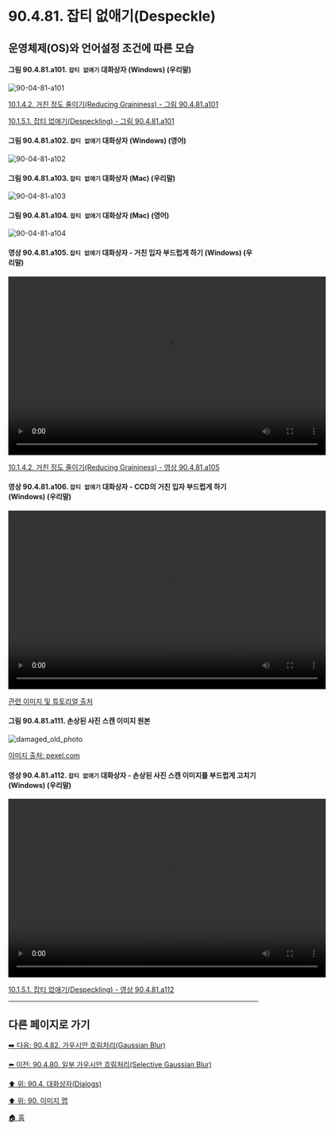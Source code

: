 # 90.4.81. 잡티 없애기(Despeckle)
## 운영체제(OS)와 언어설정 조건에 따른 모습

<a id="90-04-81-a101"></a>

#### 그림 90.4.81.a101. `잡티 없애기` 대화상자 (Windows) (우리말)
![90-04-81-a101](https://github.com/wonder13662/gimp/assets/15767104/18fe823c-197d-4c19-b900-bac592aad42d)

[10.1.4.2. 거친 정도 줄이기(Reducing Graininess) - 그림 90.4.81.a101](./10-01-04-02-reducing_graininess.md#90-04-81-a101)

[10.1.5.1. 잡티 없애기(Despeckling) - 그림 90.4.81.a101](./10-01-05-01-despeckling.md#90-04-81-a101)

<a id="90-04-81-a102"></a>

#### 그림 90.4.81.a102. `잡티 없애기` 대화상자 (Windows) (영어)
![90-04-81-a102](https://github.com/wonder13662/gimp/assets/15767104/cd0026d7-bce2-4ad0-a861-7fb59e67dfa5)

#### 그림 90.4.81.a103. `잡티 없애기` 대화상자 (Mac) (우리말)
![90-04-81-a103](https://github.com/wonder13662/gimp/assets/15767104/40789ecf-622c-4df9-a1a7-9184ca66f6de)

#### 그림 90.4.81.a104. `잡티 없애기` 대화상자 (Mac) (영어)
![90-04-81-a104](https://github.com/wonder13662/gimp/assets/15767104/70604779-2b81-4824-84b4-d5dc26f2b395)

<a id="90-04-81-a105"></a>

#### 영상 90.4.81.a105. `잡티 없애기` 대화상자 - 거친 입자 부드럽게 하기 (Windows) (우리말)
<video controls="controls" width="640" height="360" src="https://github.com/wonder13662/gimp/assets/15767104/9ca58211-df8e-476b-8930-bfc0d781027d"></video>

[10.1.4.2. 거친 정도 줄이기(Reducing Graininess) - 영상 90.4.81.a105](./10-01-04-02-reducing_graininess.md#90-04-81-a105)

<a id="90-04-81-a106"></a>

#### 영상 90.4.81.a106. `잡티 없애기` 대화상자 - CCD의 거친 입자 부드럽게 하기 (Windows) (우리말)
<video controls="controls" width="640" height="360" src="https://github.com/wonder13662/gimp/assets/15767104/d91134ee-1d7d-4115-b06e-7bd300d9efba"></video>

[관련 이미지 및 튜토리얼 출처](https://www.gimp.org/tutorials/Reducing_CCD_Noise)

<a id="90-04-81-a111"></a>

#### 그림 90.4.81.a111. 손상된 사진 스캔 이미지 원본
![damaged_old_photo](https://github.com/wonder13662/gimp/assets/15767104/91c607b8-ac90-4414-aca5-fd737779de1f)

[이미지 출처: pexel.com](https://www.pexels.com/photo/vintage-photo-of-woman-in-coat-with-hands-in-pockets-8537298/)

<a id="90-04-81-a112"></a>

#### 영상 90.4.81.a112. `잡티 없애기` 대화상자 - 손상된 사진 스캔 이미지를 부드럽게 고치기 (Windows) (우리말)
<video controls="controls" width="640" height="360" src="https://github.com/wonder13662/gimp/assets/15767104/cf7c7c55-b386-4577-a2c3-c9f8eb9a7e29"></video>

[10.1.5.1. 잡티 없애기(Despeckling) - 영상 90.4.81.a112](./10-01-05-01-despeckling.md#90-04-81-a112)

***

## 다른 페이지로 가기

[➡️ 다음: 90.4.82. 가우시안 흐림처리(Gaussian Blur)](./90-04-0082-gaussian_blur.md)

[⬅️ 이전: 90.4.80. 일부 가우시안 흐림처리(Selective Gaussian Blur)](./90-04-0080-selective_gaussian_blur.md)

[⬆️ 위: 90.4. 대화상자(Dialogs)](./90-04-0000-dialogs.md)

[⬆️ 위: 90. 이미지 맵](./90-00-image-map.md)

[🏠 홈](./00-home.md)
